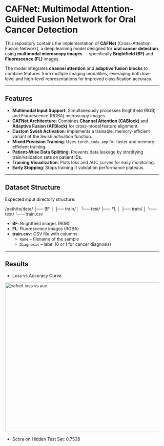 # CAFNet: Multimodal Attention-Guided Fusion Network for Oral Cancer Detection

This repository contains the implementation of **CAFNet** (Cross-Attention Fusion Network), a deep learning model designed for **oral cancer detection** using **multimodal microscopy images** — specifically **Brightfield (BF)** and **Fluorescence (FL)** images.  

The model integrates **channel attention** and **adaptive fusion blocks** to combine features from multiple imaging modalities, leveraging both low-level and high-level representations for improved classification accuracy.

---

##  Features

- **Multimodal Input Support**: Simultaneously processes Brightfield (RGB) and Fluorescence (RGBA) microscopy images.  
- **CAFNet Architecture**: Combines **Channel Attention (CABlock)** and **Adaptive Fusion (AFBlock)** for cross-modal feature alignment.  
- **Custom Swish Activation**: Implements a trainable, memory-efficient variant of the Swish activation function.  
- **Mixed Precision Training**: Uses `torch.cuda.amp` for faster and memory-efficient training.  
- **Patient-Wise Data Splitting**: Prevents data leakage by stratifying train/validation sets on patient IDs.  
- **Training Visualization**: Plots loss and AUC curves for easy monitoring.  
- **Early Stopping**: Stops training if validation performance plateaus.  

---

##  Dataset Structure

Expected input directory structure:

/path/to/data/
├── BF
│ ├── train/
│ └── test/
├── FL
│ ├── train/
│ └── test/
└── train.csv


- **BF**: Brightfield images (RGB)  
- **FL**: Fluorescence images (RGBA)  
- **train.csv**: CSV file with columns:
    - `Name` – filename of the sample
    - `Diagnosis` – label (0 or 1 for cancer diagnosis)

---

## Results

- Loss vs Accuracy Curve
<img width="1189" height="490" alt="cafnet loss vs auc" src="https://github.com/user-attachments/assets/c8aa03c3-ea85-4de7-9ed3-619d24e43a6c" />


- Score on Hidden Test Set: 0.7538
